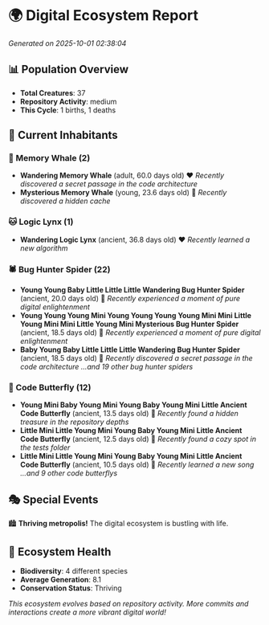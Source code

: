 # 🌍 Digital Ecosystem Report
*Generated on 2025-10-01 02:38:04*

## 📊 Population Overview
- **Total Creatures**: 37
- **Repository Activity**: medium
- **This Cycle**: 1 births, 1 deaths

## 👥 Current Inhabitants

### 🐋 Memory Whale (2)
- **Wandering Memory Whale** (adult, 60.0 days old) ❤️
  *Recently discovered a secret passage in the code architecture*
- **Mysterious Memory Whale** (young, 23.6 days old) 💚
  *Recently discovered a hidden cache*

### 🐱 Logic Lynx (1)
- **Wandering Logic Lynx** (ancient, 36.8 days old) ❤️
  *Recently learned a new algorithm*

### 🕷️ Bug Hunter Spider (22)
- **Young Young Baby Little Little Little Wandering Bug Hunter Spider** (ancient, 20.0 days old) 💛
  *Recently experienced a moment of pure digital enlightenment*
- **Young Young Young Mini Young Young Young Young Mini Mini Little Young Mini Mini Little Young Mini Mysterious Bug Hunter Spider** (ancient, 18.5 days old) 💛
  *Recently experienced a moment of pure digital enlightenment*
- **Baby Young Baby Little Little Little Wandering Bug Hunter Spider** (ancient, 18.5 days old) 💚
  *Recently discovered a secret passage in the code architecture*
  *...and 19 other bug hunter spiders*

### 🦋 Code Butterfly (12)
- **Young Mini Baby Young Mini Young Baby Young Mini Little Ancient Code Butterfly** (ancient, 13.5 days old) 💛
  *Recently found a hidden treasure in the repository depths*
- **Little Mini Little Young Mini Young Baby Young Mini Little Ancient Code Butterfly** (ancient, 12.5 days old) 💛
  *Recently found a cozy spot in the tests folder*
- **Little Mini Little Young Mini Young Baby Young Mini Little Ancient Code Butterfly** (ancient, 10.5 days old) 💛
  *Recently learned a new song*
  *...and 9 other code butterflys*

## 🎭 Special Events

🏙️ **Thriving metropolis!** The digital ecosystem is bustling with life.

## 🔬 Ecosystem Health
- **Biodiversity**: 4 different species
- **Average Generation**: 8.1
- **Conservation Status**: Thriving

*This ecosystem evolves based on repository activity. More commits and interactions create a more vibrant digital world!*